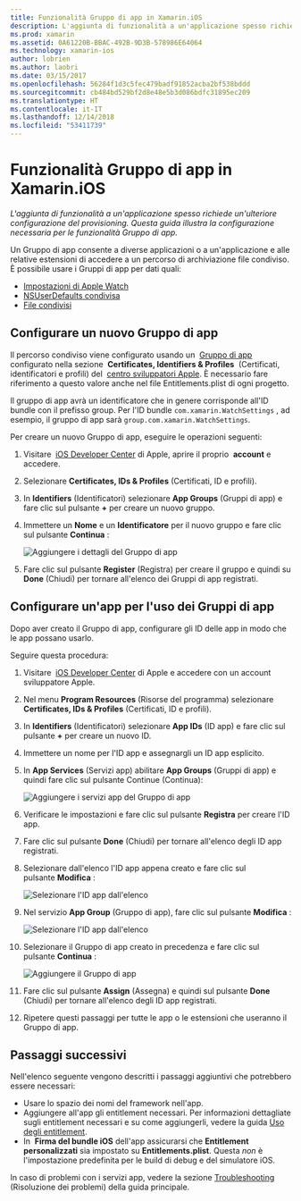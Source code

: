 ```yaml
---
title: Funzionalità Gruppo di app in Xamarin.iOS
description: L'aggiunta di funzionalità a un'applicazione spesso richiede un'ulteriore configurazione del provisioning. Questa guida illustra la configurazione necessaria per le funzionalità Gruppo di app.
ms.prod: xamarin
ms.assetid: 0A61220B-BBAC-492B-9D3B-578986E64064
ms.technology: xamarin-ios
author: lobrien
ms.author: laobri
ms.date: 03/15/2017
ms.openlocfilehash: 56284f1d3c5fec479badf91852acba2bf538bddd
ms.sourcegitcommit: cb484bd529bf2d8e48e5b3d086bdfc31895ec209
ms.translationtype: HT
ms.contentlocale: it-IT
ms.lasthandoff: 12/14/2018
ms.locfileid: "53411739"
---
```

# <a name="app-group-capabilities-in-xamarinios"></a>Funzionalità Gruppo di app in Xamarin.iOS

_L'aggiunta di funzionalità a un'applicazione spesso richiede un'ulteriore configurazione del provisioning. Questa guida illustra la configurazione necessaria per le funzionalità Gruppo di app._

Un Gruppo di app consente a diverse applicazioni o a un'applicazione e alle relative estensioni di accedere a un percorso di archiviazione file condiviso. È possibile usare i Gruppi di app per dati quali:

*   [Impostazioni di Apple Watch](~/ios/watchos/app-fundamentals/settings.md)
*   [NSUserDefaults condivisa](~/ios/app-fundamentals/user-defaults.md)
*   [File condivisi](~/ios/watchos/app-fundamentals/parent-app.md#files)

## <a name="configure-a-new-app-group"></a>Configurare un nuovo Gruppo di app

Il percorso condiviso viene configurato usando un  [Gruppo di app](https://developer.apple.com/library/content/documentation/Miscellaneous/Reference/EntitlementKeyReference/Chapters/EnablingAppSandbox.html#//apple_ref/doc/uid/TP40011195-CH4-SW19) configurato nella sezione  **Certificates, Identifiers & Profiles**  (Certificati, identificatori e profili) del  [centro sviluppatori Apple](https://developer.apple.com/account/). È necessario fare riferimento a questo valore anche nel file Entitlements.plist di ogni progetto.

Il gruppo di app avrà un identificatore che in genere corrisponde all'ID bundle con il prefisso group. Per l'ID bundle `com.xamarin.WatchSettings` , ad esempio, il gruppo di app sarà `group.com.xamarin.WatchSettings`.

Per creare un nuovo Gruppo di app, eseguire le operazioni seguenti:

1.  Visitare  [iOS Developer Center](https://developer.apple.com/account/) di Apple, aprire il proprio  **account** e accedere.
2.  Selezionare **Certificates, IDs & Profiles** (Certificati, ID e profili).
3.  In **Identifiers** (Identificatori) selezionare **App Groups** (Gruppi di app) e fare clic sul pulsante **+** per creare un nuovo gruppo.
4.  Immettere un **Nome** e un **Identificatore** per il nuovo gruppo e fare clic sul pulsante **Continua** : 
   
    ![Aggiungere i dettagli del Gruppo di app](app-groups-capabilities-images/image52.png)

5.  Fare clic sul pulsante **Register** (Registra) per creare il gruppo e quindi su **Done** (Chiudi) per tornare all'elenco dei Gruppi di app registrati.

## <a name="configure-an-app-to-use-app-groups"></a>Configurare un'app per l'uso dei Gruppi di app

Dopo aver creato il Gruppo di app, configurare gli ID delle app in modo che le app possano usarlo.

Seguire questa procedura:

1.  Visitare  [iOS Developer Center](https://developer.apple.com/account/) di Apple e accedere con un account sviluppatore Apple.
2.  Nel menu **Program Resources** (Risorse del programma) selezionare **Certificates, IDs & Profiles** (Certificati, ID e profili).
3.  In **Identifiers** (Identificatori) selezionare **App IDs** (ID app) e fare clic sul pulsante **+** per creare un nuovo ID.
4.  Immettere un nome per l'ID app e assegnargli un ID app esplicito.
5.  In **App Services** (Servizi app) abilitare **App Groups** (Gruppi di app) e quindi fare clic sul pulsante Continue (Continua):

    ![Aggiungere i servizi app del Gruppo di app](app-groups-capabilities-images/image53.png)

6.  Verificare le impostazioni e fare clic sul pulsante **Registra** per creare l'ID app.
7.  Fare clic sul pulsante **Done** (Chiudi) per tornare all'elenco degli ID app registrati.
8.  Selezionare dall'elenco l'ID app appena creato e fare clic sul pulsante **Modifica** :

    ![Selezionare l'ID app dall'elenco](app-groups-capabilities-images/image54.png)

9.  Nel servizio **App Group** (Gruppo di app), fare clic sul pulsante **Modifica** :

    ![Selezionare l'ID app dall'elenco](app-groups-capabilities-images/image55.png)

10. Selezionare il Gruppo di app creato in precedenza e fare clic sul pulsante **Continua** :

    ![Aggiungere il Gruppo di app](app-groups-capabilities-images/image56.png)

11. Fare clic sul pulsante **Assign** (Assegna) e quindi sul pulsante **Done** (Chiudi) per tornare all'elenco degli ID app registrati.
12. Ripetere questi passaggi per tutte le app o le estensioni che useranno il Gruppo di app.

## <a name="next-steps"></a>Passaggi successivi
 
Nell'elenco seguente vengono descritti i passaggi aggiuntivi che potrebbero essere necessari:

* Usare lo spazio dei nomi del framework nell'app.
* Aggiungere all'app gli entitlement necessari. Per informazioni dettagliate sugli entitlement necessari e su come aggiungerli, vedere la guida [Uso degli entitlement](~/ios/deploy-test/provisioning/entitlements.md).
* In  **Firma del bundle iOS** dell'app assicurarsi che **Entitlement personalizzati** sia impostato su **Entitlements.plist**. Questa _non_ è l'impostazione predefinita per le build di debug e del simulatore iOS.

In caso di problemi con i servizi app, vedere la sezione [Troubleshooting](~/ios/deploy-test/provisioning/capabilities/index.md) (Risoluzione dei problemi) della guida principale.
